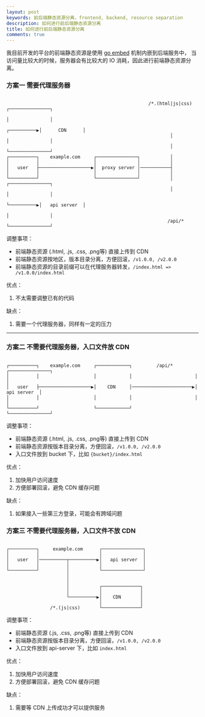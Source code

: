 ```yaml
---
layout: post
keywords: 前后端静态资源分离，frontend, backend, resource separation
description: 如何进行前后端静态资源分离
title: 如何进行前后端静态资源分离
comments: true
---
```


我目前开发的平台的前端静态资源是使用 [go embed](https://pkg.go.dev/embed) 机制内嵌到后端服务中，
当访问量比较大的时候，服务器会有比较大的 IO 消耗，因此进行前端静态资源分离。
### 方案一 需要代理服务器
```

                                                    /*.(html|js|css)    ┌───────────────┐
                                                                        │               │
                                                            ┌──────────▶│      CDN      │
                                                            │           │               │
                                                            │           └───────────────┘
┌──────────┐    example.com     ┌───────────────┐           │
│          │                    │               │           │
│   user   ├───────────────────▶│  proxy server │───────────┤
│          │                    │               │           │
└──────────┘                    └───────────────┘           │           ┌───────────────┐
                                                            │           │               │
                                                            └──────────▶│   api server  │
                                                                        │               │
                                                           /api/*       └───────────────┘

```

调整事项：
- 前端静态资源 (.html, .js, .css, .png等) 直接上传到 CDN
- 前端静态资源按地区，版本目录分离，方便回滚，`/v1.0.0, /v2.0.0`
- 前端静态资源的目录前缀可以在代理服务器转发，`/index.html => /v1.0.0/index.html`

优点：
1. 不太需要调整已有的代码

缺点：
1. 需要一个代理服务器，同样有一定的压力

---
### 方案二 不需要代理服务器，入口文件放 CDN

```

┌──────────┐    example.com     ┌────────────┐         /api/*        ┌───────────────┐
│          │                    │            │                       │               │
│   user   ├───────────────────▶│    CDN     │──────────────────────▶│   api server  │
│          │                    │            │                       │               │
└──────────┘                    └────────────┘                       └───────────────┘
```

 调整事项：
- 前端静态资源 (.html, .js, .css, .png等) 直接上传到 CDN
- 前端静态资源按版本目录分离，方便回滚，`/v1.0.0, /v2.0.0`
- 入口文件放到 bucket 下，比如 `{bucket}/index.html`

优点：
1. 加快用户访问速度
2. 方便部署回滚，避免 CDN 缓存问题

缺点：
1. 如果接入一些第三方登录，可能会有跨域问题

### 方案三 不需要代理服务器，入口文件不放 CDN

```

┌──────────┐     example.com      ┌───────────────┐
│          │                      │               │
│   user   │──────────┬──────────▶│   api server  │
│          │          │           │               │
└──────────┘          │           └───────────────┘
                      │
                      │
                      │           ┌──────────────┐
                      │           │              │
                      └──────────▶│    CDN       │
                                  │              │
                /*.(js|css)       └──────────────┘

```

 调整事项：
- 前端静态资源 (.js, .css, .png等) 直接上传到 CDN
- 前端静态资源按版本目录分离，方便回滚，`/v1.0.0, /v2.0.0`
- 入口文件放到 api-server 下，比如 `index.html`

优点：
1. 加快用户访问速度
2. 方便部署回滚，避免 CDN 缓存问题

缺点：
1. 需要等 CDN 上传成功才可以提供服务
